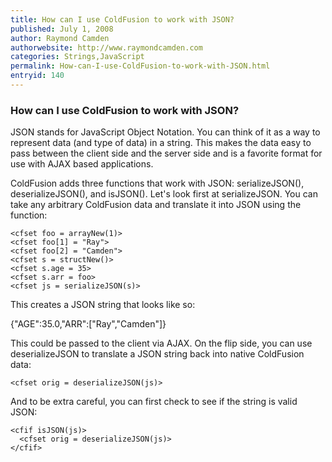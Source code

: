 ```yaml
---
title: How can I use ColdFusion to work with JSON?
published: July 1, 2008
author: Raymond Camden
authorwebsite: http://www.raymondcamden.com
categories: Strings,JavaScript
permalink: How-can-I-use-ColdFusion-to-work-with-JSON.html
entryid: 140
---
```


<h3>How can I use ColdFusion to work with JSON?</h3>

<p>
JSON stands for JavaScript Object Notation. You can think of it as a way to represent data (and type of data) in a string. This makes the data easy to pass between the client side and the server side and is a favorite format for use with AJAX based applications.
</p>

<p>
ColdFusion adds three functions that work with JSON: serializeJSON(), deserializeJSON(), and isJSON(). Let's look first at serializeJSON. You can take any arbitrary ColdFusion data and translate it into JSON using the function:
</p>

<pre><code class="language-markup">&lt;cfset foo = arrayNew(1)&gt;
&lt;cfset foo[1] = &quot;Ray&quot;&gt;
&lt;cfset foo[2] = &quot;Camden&quot;&gt;
&lt;cfset s = structNew()&gt;
&lt;cfset s.age = 35&gt;
&lt;cfset s.arr = foo&gt;
&lt;cfset js = serializeJSON(s)&gt;
</code></pre>

<p>
This creates a JSON string that looks like so:
</p>

<p>
{"AGE":35.0,"ARR":["Ray","Camden"]} 
</p>

<p>
This could be passed to the client via AJAX. On the flip side, you can use deserializeJSON to translate a JSON string back into native ColdFusion data:
</p>

<pre><code class="language-markup">&lt;cfset orig = deserializeJSON(js)&gt;
</code></pre>

<p>
And to be extra careful, you can first check to see if the string is valid JSON:
</p>

<pre><code class="language-markup">&lt;cfif isJSON(js)&gt;
  &lt;cfset orig = deserializeJSON(js)&gt;
&lt;/cfif&gt;
</code></pre>



